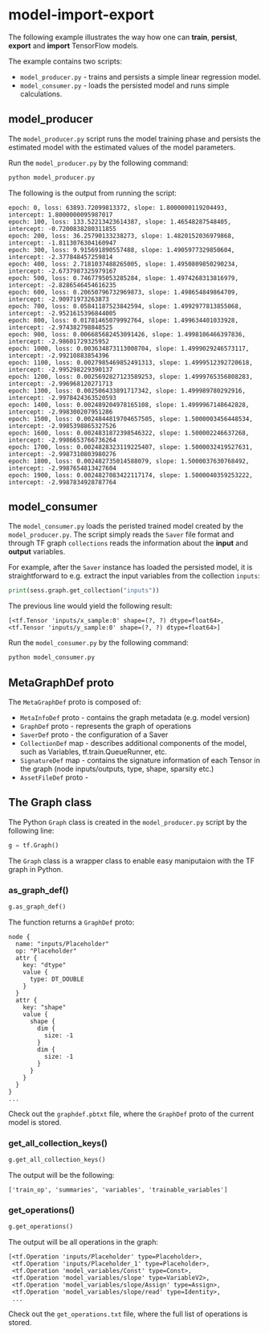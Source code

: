# model-import-export

The following example illustrates the way how one can **train**, **persist**, **export** and **import** TensorFlow models.

The example contains two scripts:

  - `model_producer.py` - trains and persists a simple linear regression model.
  - `model_consumer.py` - loads the persisted model and runs simple calculations. 

## model_producer

The `model_producer.py` script runs the model training phase and persists the 
estimated model with the estimated values of the model parameters.

Run the `model_producer.py` by the following command:

```python
python model_producer.py
```

The following is the output from running the script:

```
epoch: 0, loss: 63893.72099813372, slope: 1.8000000119204493, intercept: 1.8000000095987017
epoch: 100, loss: 133.52213423614387, slope: 1.46548287548405, intercept: -0.7200838280311855
epoch: 200, loss: 36.25790133238273, slope: 1.4820152036979868, intercept: -1.8113076304160947
epoch: 300, loss: 9.915691890557488, slope: 1.4905977329850604, intercept: -2.377848457259814
epoch: 400, loss: 2.7181037488265005, slope: 1.4950809850290234, intercept: -2.6737987325979167
epoch: 500, loss: 0.7467795053285284, slope: 1.4974268313816979, intercept: -2.8286546454616235
epoch: 600, loss: 0.20650796732969873, slope: 1.498654849864709, intercept: -2.90971973263873
epoch: 700, loss: 0.05841187523842594, slope: 1.4992977813855068, intercept: -2.9521615396844005
epoch: 800, loss: 0.01781465079992764, slope: 1.499634401033928, intercept: -2.974382798848525
epoch: 900, loss: 0.006685682453091426, slope: 1.4998106466397836, intercept: -2.98601729325952
epoch: 1000, loss: 0.003634873113008704, slope: 1.4999029246573117, intercept: -2.99210883854396
epoch: 1100, loss: 0.0027985469852491313, slope: 1.4999512392720618, intercept: -2.995298229390137
epoch: 1200, loss: 0.0025692827123589253, slope: 1.4999765356808283, intercept: -2.996968120271713
epoch: 1300, loss: 0.002506433891717342, slope: 1.499989780292916, intercept: -2.9978424363520593
epoch: 1400, loss: 0.002489204978165108, slope: 1.4999967148642828, intercept: -2.998300207951286
epoch: 1500, loss: 0.0024844819704657505, slope: 1.5000003456448534, intercept: -2.9985398865327526
epoch: 1600, loss: 0.0024831872398546322, slope: 1.500002246637268, intercept: -2.9986653766736264
epoch: 1700, loss: 0.0024828323119225407, slope: 1.5000032419527631, intercept: -2.9987310803980276
epoch: 1800, loss: 0.002482735014588079, slope: 1.5000037630768492, intercept: -2.9987654813427604
epoch: 1900, loss: 0.0024827083422117174, slope: 1.5000040359253222, intercept: -2.9987834928787764
```

## model_consumer

The `model_consumer.py` loads the peristed trained model created by the `model_producer.py`. The script simply reads the `Saver` file format and through TF graph `collections` reads the information about the **input** and **output** variables.

For example, after the `Saver` instance has loaded the persisted model, it is straightforward to e.g. extract the input variables from the collection `inputs`:

```python
print(sess.graph.get_collection("inputs"))
```

The previous line would yield the following result:

```
[<tf.Tensor 'inputs/x_sample:0' shape=(?, ?) dtype=float64>, <tf.Tensor 'inputs/y_sample:0' shape=(?, ?) dtype=float64>]
```

Run the `model_consumer.py` by the following command:

```python
python model_consumer.py
```

## MetaGraphDef proto

The `MetaGraphDef` proto is composed of:

  * `MetaInfoDef` proto - contains the graph metadata (e.g. model version)
  * `GraphDef` proto - represents the graph of operations
  * `SaverDef` proto - the configuration of a Saver
  * `CollectionDef` map - describes additional components of the model, such as Variables, tf.train.QueueRunner, etc.
  * `SignatureDef` map - contains the signature information of each Tensor in the graph (node inputs/outputs, type, shape, sparsity etc.)
  * `AssetFileDef` proto - 

## The Graph class

The Python `Graph` class is created in the `model_producer.py` script by the following line:

```python
g = tf.Graph()
```

The `Graph` class is a wrapper class to enable easy maniputaion with the TF graph in Python.

### as_graph_def()

```python
g.as_graph_def()
```

The function returns a `GraphDef` proto:

```
node {
  name: "inputs/Placeholder"
  op: "Placeholder"
  attr {
    key: "dtype"
    value {
      type: DT_DOUBLE
    }
  }
  attr {
    key: "shape"
    value {
      shape {
        dim {
          size: -1
        }
        dim {
          size: -1
        }
      }
    }
  }
}
...
```

Check out the `graphdef.pbtxt` file, where the `GraphDef` proto of the current model is stored.

### get_all_collection_keys()

```python
g.get_all_collection_keys()
```

The output will be the following:

```
['train_op', 'summaries', 'variables', 'trainable_variables']
```

### get_operations()

```python
g.get_operations()
```

The output will be all operations in the graph:

```
[<tf.Operation 'inputs/Placeholder' type=Placeholder>,
 <tf.Operation 'inputs/Placeholder_1' type=Placeholder>,
 <tf.Operation 'model_variables/Const' type=Const>,
 <tf.Operation 'model_variables/slope' type=VariableV2>,
 <tf.Operation 'model_variables/slope/Assign' type=Assign>,
 <tf.Operation 'model_variables/slope/read' type=Identity>,
 ...
```

Check out the `get_operations.txt` file, where the full list of operations is stored.